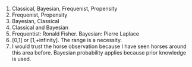 1. Classical, Bayesian, Frequenist, Propensity  
2. Frequenist, Propensity  
3. Bayesian, Classical
4.   Classical and Bayesian  
5.  Frequentist: Ronald Fisher. Bayesian: Pierre Laplace
6.   [0,1] or [1,+infinity]. The range is a necessity.
7.   I would trust the horse observation because I have seen horses around this area before. Bayesian probability applies because prior knowledge is used.
   

